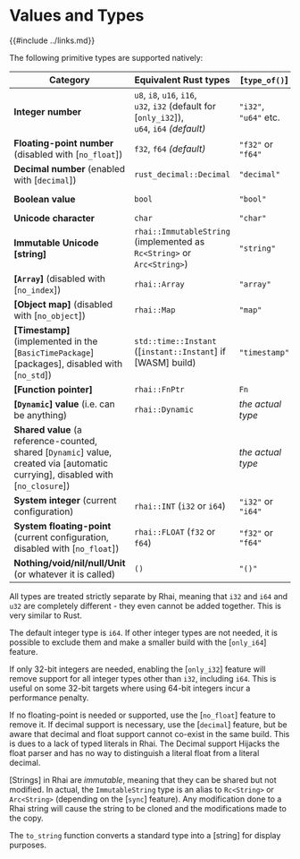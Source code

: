 Values and Types
===============

{{#include ../links.md}}

The following primitive types are supported natively:

| Category                                                                                                                         | Equivalent Rust types                                                                                | [`type_of()`]         | `to_string()`           |
| -------------------------------------------------------------------------------------------------------------------------------- | ---------------------------------------------------------------------------------------------------- | --------------------- | ----------------------- |
| **Integer number**                                                                                                               | `u8`, `i8`, `u16`, `i16`, <br/>`u32`, `i32` (default for [`only_i32`]),<br/>`u64`, `i64` _(default)_ | `"i32"`, `"u64"` etc. | `"42"`, `"123"` etc.    |
| **Floating-point number** (disabled with [`no_float`])                                                                           | `f32`, `f64` _(default)_                                                                             | `"f32"` or `"f64"`    | `"123.4567"` etc.       |
| **Decimal number** (enabled with [`decimal`])                                                                                | `rust_decimal::Decimal`                                                                                  | `"decimal"`           | `"123.4567"` etc.       |
| **Boolean value**                                                                                                                | `bool`                                                                                               | `"bool"`              | `"true"` or `"false"`   |
| **Unicode character**                                                                                                            | `char`                                                                                               | `"char"`              | `"A"`, `"x"` etc.       |
| **Immutable Unicode [string]**                                                                                                   | `rhai::ImmutableString` (implemented as `Rc<String>` or `Arc<String>`)                               | `"string"`            | `"hello"` etc.          |
| **[`Array`]** (disabled with [`no_index`])                                                                                       | `rhai::Array`                                                                                        | `"array"`             | `"[ ?, ?, ? ]"`         |
| **[Object map]** (disabled with [`no_object`])                                                                                   | `rhai::Map`                                                                                          | `"map"`               | `"#{ "a": 1, "b": 2 }"` |
| **[Timestamp]** (implemented in the [`BasicTimePackage`][packages], disabled with [`no_std`])                                    | `std::time::Instant` ([`instant::Instant`] if [WASM] build)                                          | `"timestamp"`         | `"<timestamp>"`         |
| **[Function pointer]**                                                                                                           | `rhai::FnPtr`                                                                                        | `Fn`                  | `"Fn(foo)"`             |
| **[`Dynamic`] value** (i.e. can be anything)                                                                                     | `rhai::Dynamic`                                                                                      | _the actual type_     | _actual value_          |
| **Shared value** (a reference-counted, shared [`Dynamic`] value, created via [automatic currying], disabled with [`no_closure`]) |                                                                                                      | _the actual type_     | _actual value_          |
| **System integer** (current configuration)                                                                                       | `rhai::INT` (`i32` or `i64`)                                                                         | `"i32"` or `"i64"`    | `"42"`, `"123"` etc.    |
| **System floating-point** (current configuration, disabled with [`no_float`])                                                    | `rhai::FLOAT` (`f32` or `f64`)                                                                       | `"f32"` or `"f64"`    | `"123.456"` etc.        |
| **Nothing/void/nil/null/Unit** (or whatever it is called)                                                                        | `()`                                                                                                 | `"()"`                | `""` _(empty string)_   |

All types are treated strictly separate by Rhai, meaning that `i32` and `i64` and `u32` are completely different -
they even cannot be added together. This is very similar to Rust.

The default integer type is `i64`. If other integer types are not needed, it is possible to exclude them and make a
smaller build with the [`only_i64`] feature.

If only 32-bit integers are needed, enabling the [`only_i32`] feature will remove support for all integer types other than `i32`, including `i64`.
This is useful on some 32-bit targets where using 64-bit integers incur a performance penalty.

If no floating-point is needed or supported, use the [`no_float`] feature to remove it.
If decimal support is necessary, use the [`decimal`] feature, but be aware that decimal and float support cannot co-exist in the same build.
This is dues to a lack of typed literals in Rhai. The Decimal support Hijacks the float parser and has no way to distinguish a literal float from a literal decimal.

[Strings] in Rhai are _immutable_, meaning that they can be shared but not modified.  In actual, the `ImmutableString` type
is an alias to `Rc<String>` or `Arc<String>` (depending on the [`sync`] feature).
Any modification done to a Rhai string will cause the string to be cloned and the modifications made to the copy.

The `to_string` function converts a standard type into a [string] for display purposes.
